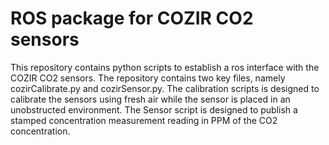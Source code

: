 # ROS package for COZIR CO2 sensors

This repository contains python scripts to establish a ros interface with the COZIR CO2 sensors. The repository contains two key files, namely cozirCalibrate.py and cozirSensor.py. The calibration scripts is designed to calibrate the sensors using fresh air while the sensor is placed in an unobstructed environment. The Sensor script is designed to publish a stamped concentration measurement reading in PPM of the CO2 concentration.
